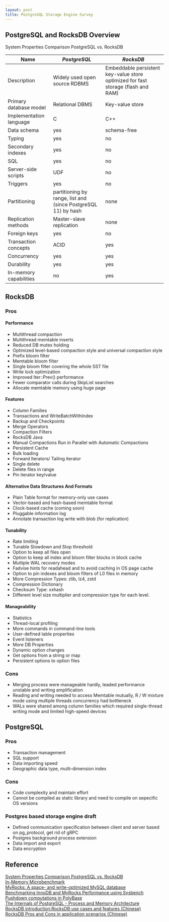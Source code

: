 ```yaml
---
layout: post
title: PostgreSQL Storage Engine Survey
---
```

## PostgreSQL and RocksDB Overview
System Properties Comparison PostgreSQL vs. RocksDB

|           Name          |                          *PostgreSQL*                         |                                    *RocksDB*                                     |
|-------------------------|---------------------------------------------------------------|----------------------------------------------------------------------------------|
| Description             | Widely used open source RDBMS                                 | Embeddable persistent key-value store optimized for fast storage (flash and RAM) |
| Primary database model  | Relational DBMS                                               | Key-value store                                                                  |
| Implementation language | C                                                             | C++                                                                              |
| Data schema             | yes                                                           | schema-free                                                                      |
| Typing                  | yes                                                           | no                                                                               |
| Secondary indexes        | yes                                                           | no                                                                               |
| SQL                     | yes                                                           | no                                                                               |
| Server-side scripts     | UDF                                                           | no                                                                               |
| Triggers                | yes                                                           | no                                                                               |
| Partitioning             | partitioning by range, list and (since PostgreSQL 11) by hash | none                                                                             |
| Replication methods     | Master-slave replication                                      | none                                                                             |
| Foreign keys            | yes                                                           | no                                                                               |
| Transaction concepts    | ACID                                                          | yes                                                                              |
| Concurrency             | yes                                                           | yes                                                                              |
| Durability              | yes                                                           | yes                                                                              |
| In-memory capabilities  | no                                                            | yes                                                                              |

## RocksDB 
### Pros
#### Performance
* Multithread compaction
* Multithread memtable inserts
* Reduced DB mutex holding
* Optimized level-based compaction style and universal compaction style
* Prefix bloom filter
* Memtable bloom filter
* Single bloom filter covering the whole SST file
* Write lock optimization
* Improved Iter::Prev() performance
* Fewer comparator calls during SkipList searches
* Allocate memtable memory using huge page

#### Features
* Column Families
* Transactions and WriteBatchWithIndex
* Backup and Checkpoints
* Merge Operators
* Compaction Filters
* RocksDB Java
* Manual Compactions Run in Parallel with Automatic Compactions
* Persistent Cache
* Bulk loading
* Forward Iterators/ Tailing iterator
* Single delete
* Delete files in range
* Pin iterator key/value

#### Alternative Data Structures And Formats
* Plain Table format for memory-only use cases
* Vector-based and hash-based memtable format
* Clock-based cache (coming soon)
* Pluggable information log
* Annotate transaction log write with blob (for replication)

#### Tunability
* Rate limiting
* Tunable Slowdown and Stop threshold
* Option to keep all files open
* Option to keep all index and bloom filter blocks in block cache
* Multiple WAL recovery modes
* Fadvise hints for readahead and to avoid caching in OS page cache
* Option to pin indexes and bloom filters of L0 files in memory
* More Compression Types: zlib, lz4, zstd
* Compression Dictionary
* Checksum Type: xxhash
* Different level size multiplier and compression type for each level.

#### Manageability
* Statistics
* Thread-local profiling
* More commands in command-line tools
* User-defined table properties
* Event listeners
* More DB Properties
* Dynamic option changes
* Get options from a string or map
* Persistent options to option files

### Cons
* Merging process were manageable hardly, leaded performance unstable and writing amplification
* Reading and writing needed to access Memtable mutually, R / W mixture mode using multiple threads concurrency had bottleneck
* WALs were shared among column families which required single-thread writing mode and limited high-speed devices 

## PostgreSQL 
### Pros
* Transaction management 
* SQL support
* Data importing speed
* Geographic data type, multi-dimension index

### Cons
* Code complexity and maintain effort
* Cannot be compiled as static library and need to compile on sepecific OS versions

### Postgres based storage engine draft 
* Defined communication specification between client and server based on pg_protocol, get rid of gRPC
* Postgres background process extension
* Data import and export
* Data encryption



## Reference
[System Properties Comparison PostgreSQL vs. RocksDB](https://db-engines.com/en/system/PostgreSQL%3BRocksDB) <br />
[In-Memory Microbenchmark](http://www.lmdb.tech/bench/inmem/) <br />
[MyRocks: A space- and write-optimized MySQL database](https://engineering.fb.com/core-data/myrocks-a-space-and-write-optimized-mysql-database/) <br />
[Benchmarking InnoDB and MyRocks Performance using Sysbench](https://minervadb.com/index.php/2018/06/01/benchmarking-innodb-and-myrocks-performance-using-sysbench/) <br />
[Pushdown computations in PolyBase](https://docs.microsoft.com/en-us/sql/relational-databases/polybase/polybase-pushdown-computation?view=sql-server-ver15) <br />
[The Internals of PostgreSQL - Process and Memory Architecture](http://www.interdb.jp/pg/pgsql02.html) <br />
[RocksDB introduction:RocksDB use cases and features (Chinese)](https://www.jianshu.com/p/3302be5542c7) <br />
[RocksDB Pros and Cons in application scenarios (Chinese)](https://www.jianshu.com/p/73fa1d4e4273) <br />

